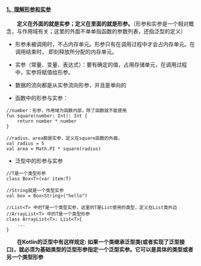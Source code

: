 #### [1、理解形参和实参](https://juejin.im/post/5bc5f41f6fb9a05d1a1305e1)
  
&emsp;&emsp;**定义在外面的就是实参；定义在里面的就是形参。**（形参和实参是一个相对概念，与作用域有关；这里的外面不单单指函数的参数列表，还指泛型的定义）   
    
   - 形参未被调用时，不占内存单元。形参只有在调用过程中才会占内存单元。在调用结束时， 即刻释放所分配的内存单元。  
   - 实参（常量、变量、表达式）：要有确定的值，占用存储单元，在调用过程中，实参将赋值给形参。
   - 数据的流向都是从实参流向形参，并且是单向的 
    
- 函数中的形参与实参：
```
//number：形参，作用域为函数内部，除了函数就不能使用
fun square(number: Int): Int {
    return number * number
}

//radius、area都是实参，定义在square函数的外面，
val radius = 5
val area = Math.PI * square(radius)

```

- 泛型中的形参与实参
```
//T是一个类型形参
class Box<T>(var item:T)

//String就是一个类型实参
val box = Box<String>("hello")

//List<T> 中的T是一个类型实参，这里的T是List使用的类型，定义在List类外边
//ArrayList<T> 中的T是一个类型形参
class ArrayList<T>: List<T>{
    ...
}

```
&emsp;&emsp;**在Kotlin的泛型中有这样规定: 如果一个类继承泛型类(或者实现了泛型接口)，就必须为基础类型的泛型形参指定一个泛型实参。它可以是具体的类型或者另一个类型形参**

    



